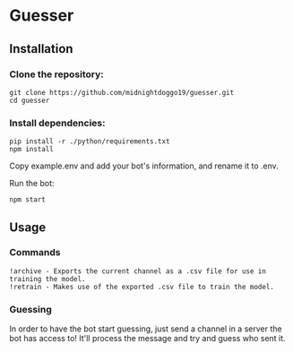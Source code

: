 # Guesser
## Installation

### Clone the repository:

    git clone https://github.com/midnightdoggo19/guesser.git
    cd guesser

### Install dependencies:

    pip install -r ./python/requirements.txt
    npm install

Copy example.env and add your bot's information, and rename it to .env.

Run the bot:

    npm start

## Usage
### Commands
    !archive - Exports the current channel as a .csv file for use in training the model.
    !retrain - Makes use of the exported .csv file to train the model.

### Guessing
In order to have the bot start guessing, just send a channel in a server the bot has access to! It'll process the message and try and guess who sent it.
